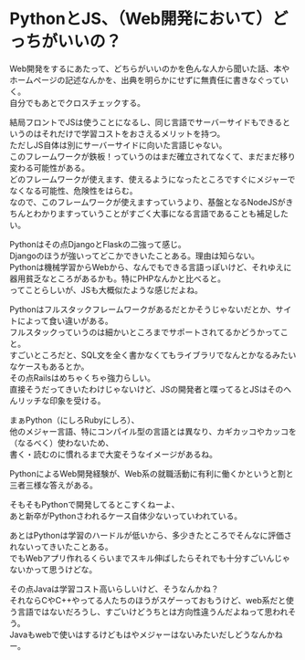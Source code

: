# PythonとJS、（Web開発において）どっちがいいの？

Web開発をするにあたって、どちらがいいのかを色んな人から聞いた話、本やホームページの記述なんかを、出典を明らかにせずに無責任に書きなぐっていく。  
自分でもあとでクロスチェックする。

結局フロントでJSは使うことになるし、同じ言語でサーバーサイドもできるというのはそれだけで学習コストをおさえるメリットを持つ。  
ただしJS自体は別にサーバーサイドに向いた言語じゃない。  
このフレームワークが鉄板！っていうのはまだ確立されてなくて、まだまだ移り変わる可能性がある。  
どのフレームワークが使えます、使えるようになったところですぐにメジャーでなくなる可能性、危険性をはらむ。  
なので、このフレームワークが使えますっていうより、基盤となるNodeJSがきちんとわかりますっていうことがすごく大事になる言語であることも補足したい。  


Pythonはその点DjangoとFlaskの二強って感じ。  
Djangoのほうが強いってどこかできいたことある。理由は知らない。  
Pythonは機械学習からWebから、なんでもできる言語っぽいけど、それゆえに器用貧乏なところがあるかも。特にPHPなんかと比べると。  
ってことらしいが、JSも大概似たような感じだよね。  

Pythonはフルスタックフレームワークがあるだとかそうじゃないだとか、サイトによって食い違いがある。  
フルスタックっていうのは細かいところまでサポートされてるかどうかってこと。  
すごいところだと、SQL文を全く書かなくてもライブラリでなんとかなるみたいなケースもあるとか。  
その点Railsはめちゃくちゃ強力らしい。  
直接そうだってきいたわけじゃないけど、JSの開発者と喋ってるとJSはそのへんリッチな印象を受ける。

まぁPython（にしろRubyにしろ）、  
他のメジャー言語、特にコンパイル型の言語とは異なり、カギカッコやカッコを（なるべく）使わないため、  
書く・読むのに慣れるまで大変そうなイメージがあるね。  

PythonによるWeb開発経験が、Web系の就職活動に有利に働くかというと割と三者三様な答えがある。  

そもそもPythonで開発してるとこすくねーよ、  
あと新卒がPythonさわれるケース自体少ないっていわれている。  

あとはPythonは学習のハードルが低いから、多少きたところでそんなに評価されないってきいたことある。  
でもWebアプリ作れるくらいまでスキル伸ばしたらそれでも十分すごいんじゃないかって思うけどな。  

その点Javaは学習コスト高いらしいけど、そうなんかね？  
それならCやC++やってる人たちのほうがスゲーっておもうけど、web系だと使う言語ではないだろうし、すごいけどうちとは方向性違うんだよねって思われそう。  
Javaもwebで使いはするけどもはやメジャーはないみたいだしどうなんかねー。  

